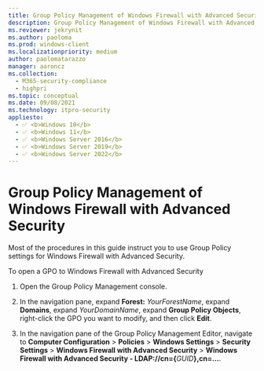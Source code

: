 ```yaml
---
title: Group Policy Management of Windows Firewall with Advanced Security (Windows)
description: Group Policy Management of Windows Firewall with Advanced Security
ms.reviewer: jekrynit
ms.author: paoloma
ms.prod: windows-client
ms.localizationpriority: medium
author: paolomatarazzo
manager: aaroncz
ms.collection: 
  - M365-security-compliance
  - highpri
ms.topic: conceptual
ms.date: 09/08/2021
ms.technology: itpro-security
appliesto: 
  - ✅ <b>Windows 10</b>
  - ✅ <b>Windows 11</b>
  - ✅ <b>Windows Server 2016</b>
  - ✅ <b>Windows Server 2019</b>
  - ✅ <b>Windows Server 2022</b>
---
```


# Group Policy Management of Windows Firewall with Advanced Security


Most of the procedures in this guide instruct you to use Group Policy settings for Windows Firewall with Advanced Security.

To open a GPO to Windows Firewall with Advanced Security

1. Open the Group Policy Management console.

2. In the navigation pane, expand **Forest:** *YourForestName*, expand **Domains**, expand *YourDomainName*, expand **Group Policy Objects**, right-click the GPO you want to modify, and then click **Edit**.

3. In the navigation pane of the Group Policy Management Editor, navigate to **Computer Configuration** > **Policies** > **Windows Settings** > **Security Settings** > **Windows Firewall with Advanced Security** > **Windows Firewall with Advanced Security - LDAP://cn={**<em>GUID</em>**},cn=…**.
